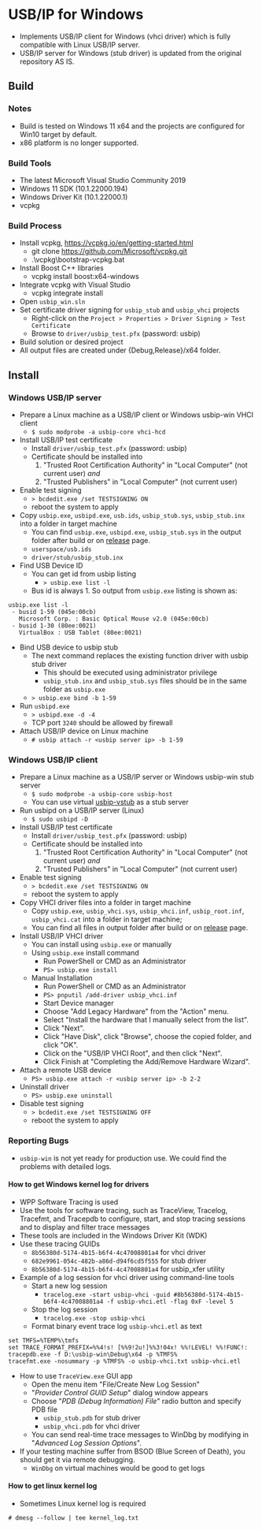 # USB/IP for Windows

- Implements USB/IP client for Windows (vhci driver) which is fully compatible with Linux USB/IP server.
- USB/IP server for Windows (stub driver) is updated from the original repository AS IS.

## Build

### Notes
- Build is tested on Windows 11 x64 and the projects are configured for Win10 target by default.
- x86 platform is no longer supported.

### Build Tools
- The latest Microsoft Visual Studio Community 2019
- Windows 11 SDK (10.1.22000.194)
- Windows Driver Kit (10.1.22000.1)
- vcpkg

### Build Process
- Install vcpkg, https://vcpkg.io/en/getting-started.html
  - git clone https://github.com/Microsoft/vcpkg.git
  - .\vcpkg\bootstrap-vcpkg.bat
- Install Boost C++ libraries
  - vcpkg install boost:x64-windows
- Integrate vcpkg with Visual Studio
  - vcpkg integrate install
- Open `usbip_win.sln`
- Set certificate driver signing for `usbip_stub` and `usbip_vhci` projects
  - Right-click on the `Project > Properties > Driver Signing > Test Certificate`
  - Browse to `driver/usbip_test.pfx` (password: usbip)
- Build solution or desired project
- All output files are created under {Debug,Release}/x64 folder.

## Install

### Windows USB/IP server
- Prepare a Linux machine as a USB/IP client or Windows usbip-win VHCI client
  - `$ sudo modprobe -a usbip-core vhci-hcd`
- Install USB/IP test certificate
  - Install `driver/usbip_test.pfx` (password: usbip)
  - Certificate should be installed into
    1. "Trusted Root Certification Authority" in "Local Computer" (not current user) *and*
    2. "Trusted Publishers" in "Local Computer" (not current user)
- Enable test signing
  - `> bcdedit.exe /set TESTSIGNING ON`
  - reboot the system to apply
- Copy `usbip.exe`, `usbipd.exe`, `usb.ids`, `usbip_stub.sys`, `usbip_stub.inx` into a folder in target machine
  - You can find `usbip.exe`, `usbipd.exe`, `usbip_stub.sys` in the output folder after build or on [release](https://github.com/vadimgrn/usbip-win/releases) page.
  - `userspace/usb.ids`
  - `driver/stub/usbip_stub.inx`
- Find USB Device ID
  - You can get id from usbip listing
    - `> usbip.exe list -l`
  - Bus id is always 1. So output from `usbip.exe` listing is shown as:
```
usbip.exe list -l
 - busid 1-59 (045e:00cb)
   Microsoft Corp. : Basic Optical Mouse v2.0 (045e:00cb)
 - busid 1-30 (80ee:0021)
   VirtualBox : USB Tablet (80ee:0021)
```
- Bind USB device to usbip stub
  - The next command replaces the existing function driver with usbip stub driver
    - This should be executed using administrator privilege
    - `usbip_stub.inx` and `usbip_stub.sys` files should be in the same folder as `usbip.exe`
  - `> usbip.exe bind -b 1-59`
- Run `usbipd.exe`
  - `> usbipd.exe -d -4`
  - TCP port `3240` should be allowed by firewall
- Attach USB/IP device on Linux machine
  - `# usbip attach -r <usbip server ip> -b 1-59`

### Windows USB/IP client
- Prepare a Linux machine as a USB/IP server or Windows usbip-win stub server
  - `$ sudo modprobe -a usbip-core usbip-host`
  - You can use virtual [usbip-vstub](https://github.com/vadimgrn/usbip-vstub) as a stub server
- Run usbipd on a USB/IP server (Linux)
  - `$ sudo usbipd -D`
- Install USB/IP test certificate
  - Install `driver/usbip_test.pfx` (password: usbip)
  - Certificate should be installed into
    1. "Trusted Root Certification Authority" in "Local Computer" (not current user) *and*
    2. "Trusted Publishers" in "Local Computer" (not current user)
- Enable test signing
  - `> bcdedit.exe /set TESTSIGNING ON`
  - reboot the system to apply
- Copy VHCI driver files into a folder in target machine
  - Copy `usbip.exe`, `usbip_vhci.sys`, `usbip_vhci.inf`, `usbip_root.inf`, `usbip_vhci.cat` into a folder in target machine;
  - You can find all files in output folder after build or on [release](https://github.com/vadimgrn/usbip-win/releases) page.
- Install USB/IP VHCI driver
  - You can install using `usbip.exe` or manually
  - Using `usbip.exe` install command
    - Run PowerShell or CMD as an Administrator
    - `PS> usbip.exe install`
  - Manual Installation
    - Run PowerShell or CMD as an Administrator
    - `PS> pnputil /add-driver usbip_vhci.inf`
    - Start Device manager
    - Choose "Add Legacy Hardware" from the "Action" menu.
    - Select "Install the hardware that I manually select from the list".
    - Click "Next".
    - Click "Have Disk", click "Browse", choose the copied folder, and click "OK".
    - Click on the "USB/IP VHCI Root", and then click "Next".
    - Click Finish at "Completing the Add/Remove Hardware Wizard".
- Attach a remote USB device
  - `PS> usbip.exe attach -r <usbip server ip> -b 2-2`
- Uninstall driver
  - `PS> usbip.exe uninstall`
- Disable test signing
  - `> bcdedit.exe /set TESTSIGNING OFF`
  - reboot the system to apply

### Reporting Bugs
- `usbip-win` is not yet ready for production use. We could find the problems with detailed logs.

#### How to get Windows kernel log for drivers
- WPP Software Tracing is used
- Use the tools for software tracing, such as TraceView, Tracelog, Tracefmt, and Tracepdb to configure, start, and stop tracing sessions and to display and filter trace messages
- These tools are included in the Windows Driver Kit (WDK)
- Use these tracing GUIDs
  - `8b56380d-5174-4b15-b6f4-4c47008801a4` for vhci driver
  - `682e9961-054c-482b-a86d-d94f6cd5f555` for stub driver
  - `8b56380d-5174-4b15-b6f4-4c47008801a4` for usbip_xfer utility
- Example of a log session for vhci driver using command-line tools
  - Start a new log session
    - `tracelog.exe -start usbip-vhci -guid #8b56380d-5174-4b15-b6f4-4c47008801a4 -f usbip-vhci.etl -flag 0xF -level 5`
  - Stop the log session
    - `tracelog.exe -stop usbip-vhci`
  - Format binary event trace log `usbip-vhci.etl` as text
```
set TMFS=%TEMP%\tmfs
set TRACE_FORMAT_PREFIX=%%4!s! [%%9!2u!]%%3!04x! %%!LEVEL! %%!FUNC!:
tracepdb.exe -f D:\usbip-win\Debug\x64 -p %TMFS%
tracefmt.exe -nosummary -p %TMFS% -o usbip-vhci.txt usbip-vhci.etl
```
- How to use `TraceView.exe` GUI app
  - Open the menu item "File/Create New Log Session"
  - \"*Provider Control GUID Setup*\" dialog window appears
  - Choose \"*PDB (Debug Information) File*\" radio button and specify PDB file
    - `usbip_stub.pdb` for stub driver
    - `usbip_vhci.pdb` for vhci driver
  - You can send real-time trace messages to WinDbg by modifying in \"*Advanced Log Session Options*\".
- If your testing machine suffer from BSOD (Blue Screen of Death), you should get it via remote debugging.
  - `WinDbg` on virtual machines would be good to get logs

#### How to get linux kernel log
- Sometimes Linux kernel log is required
```
# dmesg --follow | tee kernel_log.txt
```

